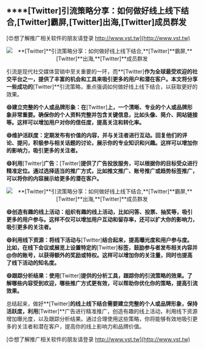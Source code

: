 ## ****[Twitter]**引流策略分享：如何做好线上线下结合,**[Twitter]**霸屏,**[Twitter]**出海,**[Twitter]**成员群发**

[😍想了解推广相关软件的朋友请登录 http://www.vst.tw](http://www.vst.tw)

 <center><img src="https://vst.tw/MP4/tuiguang/png/3.png" alt="**[Twitter]**引流策略分享：如何做好线上线下结合,**[Twitter]**霸屏,**[Twitter]**出海,**[Twitter]**成员群发"></center>

引流是现代社交媒体营销中至关重要的一环，而**[Twitter]**作为全球最受欢迎的社交平台之一，提供了丰富的机会和工具来吸引更多的用户和潜在客户。本文将分享一些成功的**[Twitter]**引流策略，重点强调如何做好线上线下结合，以获取更好的效果。

**😄建立完整的个人或品牌形象：在**[Twitter]**上，一个清晰、专业的个人或品牌形象非常重要。确保你的个人资料完整并包含关键信息，比如头像、简介、网站链接等。这样可以增加用户对你的信任度，提高关注和转化率。**

**😄维护活跃度：定期发布有价值的内容，并与关注者进行互动。回复他们的评论、提问，积极参与相关话题的讨论，展示你的专业知识和兴趣。这样可以增加你的影响力，吸引更多的关注者。**

**😄利用**[Twitter]**广告：**[Twitter]**提供了广告投放服务，可以根据你的目标受众进行精准定位。通过选择适当的推广方式，比如推文推广、账号推广或趋势标签推广，可以将你的内容展示给更多的潜在客户。**

 <center><img src="https://vst.tw/MP4/tuiguang/png/6.png" alt="**[Twitter]**引流策略分享：如何做好线上线下结合,**[Twitter]**霸屏,**[Twitter]**出海,**[Twitter]**成员群发"></center>

**😄创造有趣的线上活动：组织有趣的线上活动，比如问答、投票、抽奖等，吸引更多的用户参与。这样不仅可以增加用户互动和留存率，还可以扩大你的影响力，吸引更多的关注者。**

**😄利用线下资源：将线下活动与**[Twitter]**结合起来，提高曝光度和用户参与度。比如，在线下会议或展览上设置特定的**[Twitter]**标签，鼓励参与者发布相关内容并@你的账号，以获得额外的奖励或特权。这样可以增加你的关注量，同时也提高了线下活动的知名度。**

**😄跟踪分析结果：使用**[Twitter]**提供的分析工具，跟踪你的引流策略的效果。了解哪些内容受到欢迎，哪些推广方式更有效，可以帮助你优化你的策略，提高引流效果。**

总结起来，做好**[Twitter]**的线上线下结合需要建立完整的个人或品牌形象，保持活跃度，利用**[Twitter]**广告进行精准推广，创造有趣的线上活动，利用线下资源增加曝光度，以及跟踪分析结果。通过合理使用这些策略，你将能够有效地吸引更多的关注者和潜在客户，提高你的线上影响力和品牌价值。

[😍想了解推广相关软件的朋友请登录 http://www.vst.tw](http://www.vst.tw)



